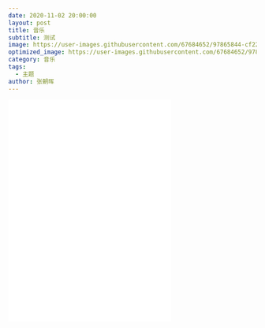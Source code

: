 ```yaml
---
date: 2020-11-02 20:00:00
layout: post
title: 音乐
subtitle: 测试
image: https://user-images.githubusercontent.com/67684652/97865844-cf221b80-1d45-11eb-8dca-f61a917e3d4a.jpg
optimized_image: https://user-images.githubusercontent.com/67684652/97865844-cf221b80-1d45-11eb-8dca-f61a917e3d4a.jpg
category: 音乐
tags:
  - 主题
author: 张朝晖
---
```




<iframe frameborder="no" border="0" marginwidth="0" marginheight="0" width=330 height=450 src="//music.163.com/outchain/player?type=0&id=2390862226&auto=1&height=430"></iframe>